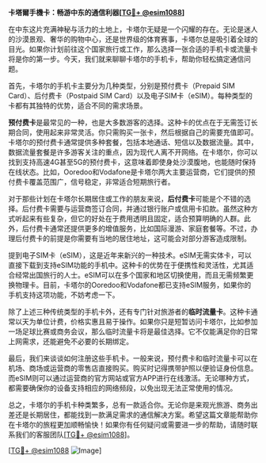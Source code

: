 **卡塔爾手機卡：畅游中东的通信利器[[TG💪+ @esim1088](https://t.me/s/esim1088)]**

在中东这片充满神秘与活力的土地上，卡塔尔无疑是一个闪耀的存在。无论是迷人的沙漠景观、奢华的购物中心，还是世界级的体育赛事，卡塔尔总是吸引着全球的目光。如果你计划前往这个国家旅行或工作，那么选择一张合适的手机卡或流量卡将是你的第一步。今天，我们就来聊聊卡塔尔的手机卡，帮助你轻松搞定通信问题。

首先，卡塔尔的手机卡主要分为几种类型，分别是预付费卡（Prepaid SIM Card）、后付费卡（Postpaid SIM Card）以及电子SIM卡（eSIM）。每种类型的卡都有其独特的优势，适合不同的需求场景。

**预付费卡**是最常见的一种，也是大多数游客的选择。这种卡的优点在于无需签订长期合同，使用起来非常灵活。你只需购买一张卡，然后根据自己的需要充值即可。卡塔尔的预付费卡通常提供多种套餐，包括本地通话、短信以及数据流量。其中，数据流量套餐是许多游客关注的重点，因为现代人离不开网络。在卡塔尔，你可以找到支持高速4G甚至5G的预付费卡，这意味着即使身处沙漠腹地，也能随时保持在线状态。比如，Ooredoo和Vodafone是卡塔尔两大主要运营商，它们提供的预付费卡覆盖范围广，信号稳定，非常适合短期旅行者。

对于那些计划在卡塔尔长期居住或工作的朋友来说，**后付费卡**可能是个不错的选择。后付费卡需要与运营商签订合同，并通过银行账户或信用卡扣款。虽然这种方式听起来有些复杂，但它的好处在于费用透明且固定，适合预算明确的人群。此外，后付费卡通常还提供更多的增值服务，比如国际漫游、家庭套餐等。不过，办理后付费卡的前提是你需要有当地的居住地址，这可能会对部分游客造成限制。

提到电子SIM卡（eSIM），这是近年来新兴的一种技术。eSIM无需实体卡，可以直接下载到支持eSIM功能的手机中。这种卡的优势在于便携性和灵活性，尤其适合经常出国旅行的人士。eSIM可以在多个国家和地区切换使用，而且无需频繁更换物理卡。目前，卡塔尔的Ooredoo和Vodafone都已支持eSIM服务，如果你的手机支持这项功能，不妨考虑一下。

除了上述三种传统类型的手机卡外，还有专门针对旅游者的**临时流量卡**。这种卡通常以天为单位计费，价格实惠且易于操作。如果你只是短暂访问卡塔尔，比如参加一场足球比赛或商务会议，那么临时流量卡将是最佳选择。它不仅能满足你的日常上网需求，还能避免不必要的长期绑定。

最后，我们来谈谈如何注册这些手机卡。一般来说，预付费卡和临时流量卡可以在机场、商场或运营商的零售店直接购买。购买时记得携带护照以便验证身份信息。而eSIM则可以通过运营商的官方网站或官方APP进行在线激活。无论哪种方式，都需要确保你的设备支持相应的网络频段，以免出现无法正常使用的情况。

总之，卡塔尔的手机卡种类繁多，总有一款适合你。无论你是来观光旅游、商务出差还是长期居住，都能找到一款满足需求的通信解决方案。希望这篇文章能帮助你在卡塔尔的旅程更加顺畅愉快！如果你有任何疑问或需要进一步的帮助，请随时联系我们的客服团队[[TG💪+ @esim1088](https://t.me/s/esim1088)]。

[[TG💪+ @esim1088](https://t.me/s/esim1088) ![Image](https://i.postimg.cc/4NQfJmqS/Snipaste-2025-05-13-00-14-12.png)]